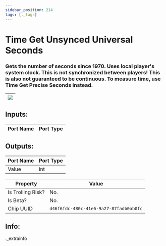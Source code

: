 ```yaml
---
sidebar_position: 214
tags: [._tags]
---
```


# Time Get Unsynced Universal Seconds


### Gets the number of seconds since 1970. Uses local player's system clock. This is not synchronized between players! This is also not guaranteed to be continuous. To measure time, use Time Get Precise Seconds instead.

| ![](https://images-ext-2.discordapp.net/external/MPmIaQzlEPmgGWlgi-WxBBXt0Bjv_zWPkg1y1f_sy3s/https/www.recroomcircuits.com/image/circuit/absolute-value?width=206&height=108) |
|-----|

## Inputs:
| Port Name | Port Type |
|-----------|-----------|

## Outputs:
| Port Name | Port Type |
|-----------|-----------|
| Value | int | 

| Property  | Value |
|-------------------|-----------|
| Is Trolling Risk? | No. |
| Is Beta? | No. |
| Chip UUID | `d46f6fdc-480c-41e6-9a27-87fadb0ab0fc` |

## Info:
._extrainfo